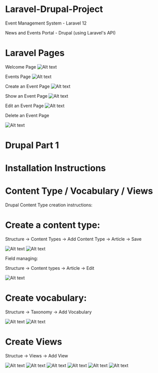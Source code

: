 # Laravel-Drupal-Project

 Event Management System - Laravel 12 
 
 News and Events Portal - Drupal (using Laravel's API)

# Laravel Pages
Welcome Page
![Alt text](1.WelcomePage.PNG)


Events Page
![Alt text](2.EventsPage.PNG)


Create an Event Page
![Alt text](3.CreatePage.PNG)


Show an Event Page
![Alt text](4.ShowPage.PNG)



Edit an Event Page
![Alt text](5.EditPage.PNG)



Delete an Event Page

![Alt text](6.DeletePage.PNG)





# Drupal Part 1

# Installation Instructions

# Content Type / Vocabulary / Views

Drupal Content Type creation instructions:

# Create a content type:
Structure -> Content Types -> Add Content Type -> Article -> Save

![Alt text](ContentTypes1.PNG)
![Alt text](Content2.PNG)


Field managing:

Structure -> Content types -> Article -> Edit 


![Alt text](ManageFields.PNG)

# Create vocabulary:

Structure -> Taxonomy -> Add Vocabulary

![Alt text](Vocabulary1.PNG)
![Alt text](Vocabulary2.PNG)


# Create Views

Structue -> Views -> Add View 

![Alt text](Views1.PNG)
![Alt text](Views2.PNG)
![Alt text](Views3.PNG)
![Alt text](Views4.PNG)
![Alt text](Views5.PNG)
![Alt text](Views7.PNG)




















